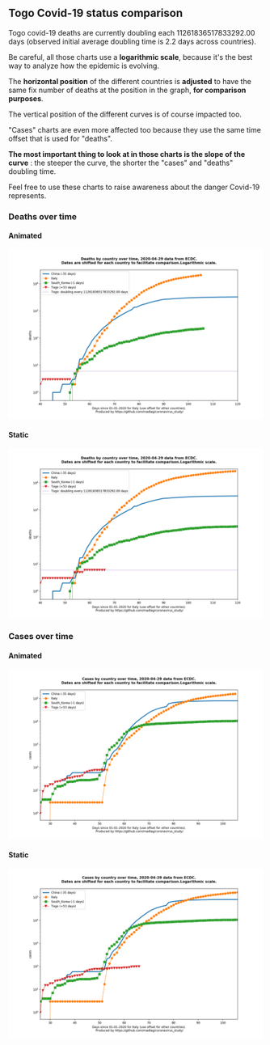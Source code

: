 ## Togo Covid-19 status comparison 

Togo covid-19 deaths are currently doubling each 11261836517833292.00 days (observed initial average doubling time is 2.2 days across countries).



Be careful, all those charts use a **logarithmic scale**, because it's the best way to analyze how the epidemic is evolving.
 
The **horizontal position** of the different countries is **adjusted** to have the same fix number of deaths at the position in the graph, **for comparison purposes**.

The vertical position of the different curves is of course impacted too.

"Cases" charts are even more affected too because they use the same time offset that is used for "deaths".

**The most important thing to look at in those charts is the slope of the curve** : the steeper the curve, the shorter the "cases" and "deaths" doubling time.

Feel free to use these charts to raise awareness about the danger Covid-19 represents. 


 
### Deaths over time
 
#### Animated
![Togo covid-19 deaths animated chart](https://raw.githubusercontent.com/madlag/coronavirus_study/master/notebooks/graphs/2020-04-29/countries/Togo/2020-04-29_Togo_deaths.gif "Togo covid-19 deaths animated chart")   
 
#### Static
![Togo covid-19 deaths static chart](https://raw.githubusercontent.com/madlag/coronavirus_study/master/notebooks/graphs/2020-04-29/countries/Togo/2020-04-29_Togo_deaths.png "Togo covid-19 deaths static chart")   

 
### Cases over time
 
#### Animated
![Togo covid-19 cases animated chart](https://raw.githubusercontent.com/madlag/coronavirus_study/master/notebooks/graphs/2020-04-29/countries/Togo/2020-04-29_Togo_cases.gif "Togo covid-19 cases animated chart")   
 
#### Static
![Togo covid-19 cases static chart](https://raw.githubusercontent.com/madlag/coronavirus_study/master/notebooks/graphs/2020-04-29/countries/Togo/2020-04-29_Togo_cases.png "Togo covid-19 cases static chart")   

